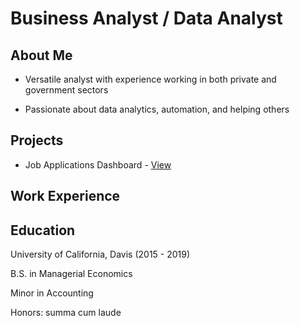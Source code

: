 # Business Analyst / Data Analyst
## About Me
- Versatile analyst with experience working in both private and government sectors

- Passionate about data analytics, automation, and helping others

## Projects

- Job Applications Dashboard - [View](./project_page1.md)



## Work Experience  

## Education

University of California, Davis (2015 - 2019)

B.S. in Managerial Economics

Minor in Accounting

Honors: summa cum laude
